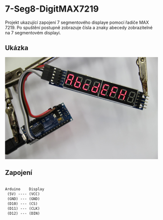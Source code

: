 # 7-Seg8-DigitMAX7219

Projekt ukazující zapojení 7 segmentového displaye pomocí řadiče MAX 7219. Po
spuštění postupně zobrazuje čísla a znaky abecedy zobrazitelné na 7 segmentovém
displayi.

## Ukázka

![Ukázka](preview.jpg)

## Zapojení

```

Arduino    Display
 (5V) ---- (VCC)
 (GND) --- (GND)
 (D10) --- (CS)
 (D11) --- (CLK)
 (D12) --- (DIN)

```
